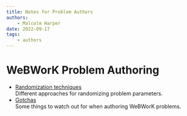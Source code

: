 ```yaml
---
title: Notes for Problem Authors
authors:
    - Malcolm Harper
date: 2022-09-17
tags:
    - authors
---
```


# WeBWorK Problem Authoring
* [Randomization techniques](author-randomization.md)  
    Different approaches for randomizing problem parameters.
* [Gotchas](author-tips-gotchas.md)  
    Some things to watch out for when authoring WeBWorK problems.
